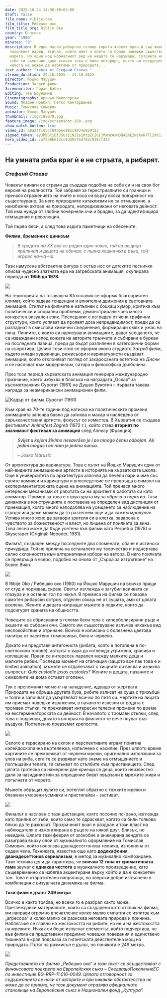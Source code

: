 ```yaml
---
date: 2025-10-24 14:50:00+03:00
draft: false
file_name: riblje-oko
film_title: Рибешко око
film_title_org: Riblje Oko
country: Югослав
year: "1980"
minutes: "8"
description: В едно малко рибарско селище хората живеят един и същ живот от
  поколения наред. Всичко, което имат и което ги прави човешки същества, идва от
  морето. Но една нощ нормалният ред на нещата се нарушава. Сутринта носи със
  себе си съмнение дали всичко това е било метафора, която ни предупреждава, че
  никога не можем да избягаме от природата...
text_author: "текст от Стефанѝ Стоева "
stream_duration: 24.10.2025 - 31.10.2025
Director: Йошко Марушич
Production: Загреб филм
Screenwriter: Горан Бабич
Editing: Теа Бруншмид
Cinematography: Франьо Малогорски
Sound: Младен Пребил, Петко Кантарджиев
Music: Томислав Симович
animator: Йошко Марушич
thumbnail: /img/188079.jpg
feature_image: /img/screenshot-180-.png
show_watch_button: true
video_id: a8a34f105cf04a5ee181c8934e959153
signed_token: eyJhbGciOiJSUzI1NiIsImtpZCI6IjMxMzAxMDQ4ZmE2NjkwNTllZmY1ZjFiNGFiNmQxOGMwIn0.eyJzdWIiOiJhOGEzNGYxMDVjZjA0YTVlZTE4MWM4OTM0ZTk1OTE1MyIsImtpZCI6IjMxMzAxMDQ4ZmE2NjkwNTllZmY1ZjFiNGFiNmQxOGMwIiwiZXhwIjoiMTc2MTQwOTczMyIsIm5iZiI6IjE3NjEzMTk3MzQiLCJhY2Nlc3NSdWxlcyI6W3siYWN0aW9uIjoiYWxsb3ciLCJ0eXBlIjoiaXAuZ2VvaXAuY291bnRyeSIsImNvdW50cnkiOlsiQkciXX0seyJhY3Rpb24iOiJibG9jayIsInR5cGUiOiJhbnkifV19.J4u6YAg3Gq9CXTI8cxhkDFjilSHpIEjS5tnNWL2_Bpc6R-4czNYHsSpV6eDlzM6z4Rv6buShqIg8W8LieJTimHAQV2rYdmch80IWz3RWXNrH6qeyIFneFbSYf9AdJ-ZwfJPPuvZzl2Y72AWsgFIen_Y7M9zexgt0dNTjajEAGmlmj_3mQgxhlXRuHeKbQmsKVWlULUXVUlSEwfh6-h6BTmOwjk4Tmq8kMLOfgoum3qH6k_vSP0v3ZWGskmN_PHECaYcZIIg9av0BVLRWVByxflJsk39F62c9urj7ZIIi7Yxlb9ZXksM6Omqiki4_gPatvDHnoxnkc0yLnT9Wjs440g
hero_video_id: ca75a9b613cc8d39a7bd76bc938cf353
---
```

## **На умната риба враг ѝ е не стръвта, а рибарят.**

### ***Стефанѝ Стоева***

Човекът винаги се стреми да създаде подобна на себе си и на своя бог версия на реалността. Той забравя за терестриалните си граници и пренася отражението на очите и носа си върху всяка повърхност на съществуване.  За него природните катаклизми не са отмъщение, а неизбежни актове на природата, непредизвикани от неговата дейност. Той има нужда от злобни почернели очи и брадви, за да идентифицира отмъщение и революция. 

Той първо беси, а след това издига паметници на обесените. 

**Филми, бременни с цинизъм**  

> *В средата на ХХ век се родил един човек, той на вещица приличал и децата не обичал, с пълна кошничка в ръка, той играел ча-ча-ча.*  

Тази намусена абстрактна фигура с остър нос от детските песнички описва чудесно златната ера на загребската анимация, окупирала периода **от 1956 до 1978.**  

![](/img/loga-zagreb-film-.png)

На територията на тогавашна Югославия се оформя благоприятен климат, който задава тенденции и влиятелни движения в световната анимация. Стилът на филмите е изпълнен с боцкащ хумор, критика към политически и социални проблеми, демонстрирани чрез много конкретен визуален език. Последният е изграден от ясни графични структури, които успяват да проявят доза непредвидимост, преди да се разпаднат в смислови химични съединения, формиращи смях и ужас на пяна. Линиите, с които са нарисувани анимациите, дават усещането, че са изваждани изпод кожата на авторите трънчета и събирани в буркан на последната лавица, преди да бъдат разпилени в категорични форми на съпротива. Целият този стил се оформя около студиото *Загреб филм*, където млади художници, режисьори и карикатуристи създават анимации, които отклоняват поглед от захаросаната естетика на *Дисни* и се насочват към модернизъм, сатира и философска дълбочина. 

През този период хърватската анимация генерира международно признание, което избухва в блясъка на наградата „Оскар“ за късометражния Сурогат (1961) на Душан Вукотич – първата такава награда за неамерикански анимационен филм. 

![](/img/surugat.png "Кадър от филма Сурогат (1961)")

Към края на 70-те години под натиска на политическите промени анимацията започва бавно да затихва и макар и наследена от свръхкачествени артисти, фокусът се измества. В Хърватия се създава фестивалът *Animafest Zagreb* (1972 г.), който става **вторият по значимост фестивал за анимация** след *Annecy* (Франция).

> ***Svijet u kojem živimo nesavršen je i po mnogo čemu odbojan. Ali jedini moguć i on nam je jedina šansa.*** 
>
> *– Josko Marusic* 

Oт архитектура до карикатура. Това е пътят на Йошко Марушич един от най-видните анимационни артисти в историята на хърватската школа. Още в университета по архитектура започва да печели пари и име със своите комикси и карикатури и впоследствие се превръща в символ на експериментаторската сцена на анимацията. Той пренася много интересни механизми от работата си на архитект в работата си като аниматор. Пример за това е структурата му за *образа в наратив.* Тази динамика в конструкцията е поставена на определен вид дистанция от приемащия, която много наподобява на усещането за наблюдение на *сграда* или даже можем да го разтегнем още и да кажем *мравуняк*. Успява много ясно да затвори зрителя си в клетка, завàрена с чувството за божественост и власт, но лишена от поилката за вина. Това лесно може да бъде усетено във филми като Perpetuo (1978) и Skyscraper (Original: Neboder, 1981). 

Филмът, създаден между последните два споменати, обаче е истинска причудица. Той не прилича на останалото му творчество и подчертава силно склонността към алтернативни избори на автора. В него поилката се превръща в езеро, подобно на онова от „Сърца за изтръгване“ на Борис Виан. 

![](/img/n-.png)

В Ribije Oko / Рибешко око (1980) на Йошко Марушич на всичко пращи от студ и порязващ скреж. Светът изглежда е загубил всичката си глазура и е останал гол по чакъл. В премиса на филма се показва самотен рибарски остров, отделен сякаш не от сушата, ами от цялата вселена. Жените и децата изпращат мъжете в лодките, които да подсигурят храната на общността.

Човеците са обрисувани в големи бели тела с хиперболизирани ръце и акценти на събрани очи. Самото им съществуване излъчва някакъв вид неспокойствие и отричане. Всичко е изписано с болезнена цветова палитра от наситено тъмносиньо, бяло и червено. 

Докато ни представя антагониста (рибата, която е потопена в по-светлосини тонове), авторът я кара да изглежда угрижена, красива и изплашена. Прави се интересен паралел между малките деца и малките рибки. Последва момент на стагнация (защото все пак това е и limited animation), мъжете се отдалечават с хищните си весла и изниква въпросът: *Quis custodie ipsos custodes?* Жените и децата, пазачите и символите на дома остават оголени. 

Тук е преломният момент на нападение, идващо от жертвата. Природата не обръща другата буза, рибите излизат на суша с тризъбци и тояги и започват да умъртвяват всичко по пътя си. Чертите на лицата им приемат човешки изражения, в началото излезли от водата с тромави стъпки, те преживяват интересни телесни промени по време на екстерминаторската си дейност. В началото с тромави стъпки, след това с подскоци, докато към края на фиаското те вече плуват във въздуха. Постепенно превземат крепостта. 

![](/img/.png)

Селото е терасирано на склон и перспективите играят приятна калейдоскопична въртележка, изпълнена с насилие. През цялото време картините се премрежват от червени мрежи, оригинално използвани за улов на риба, сега те се развяват като знаме на отмъщението и поглъщайки телата, ги смъкват по стълбите към пристанището. След цялата гротеска са намерени две криещи се деца, които неизвестно дали за назидание или за опрощение биват овързани в мрежите живи и погълнати от морето. 

Мъжете обръщат лулите си, потеглят обратно с тежките мрежи и блажени уморени усмивки и пристигайки - застиват. 

![](/img/returning.png)

Финалът е наслоен с тази дистанция, която посочих по-рано, изглежда като прилив от зъби, които само те одраскват, когато са били толкова близо да те разкъсат. Прозрачният воал е раздран и тази власт на наблюдателя е изжонглирана в ръцете на някой друг. Близък, но невидим. Цялата тази феерия от злокобие и анимирана вендета се разиграва върху слой от музикалното оформление на Томислав Симович, който използва дванадесеттонова техника, изпълнена от седем чела. Техниката, известна още като **додекафония**, **дванадесеттонов сериализъм**, е метод за музикално композиране. Тази техника цели да гарантира, че **всички 12 тона от хроматичната гама** звучат **с еднаква честота** в музикалното произведение, като същевременно се избягва акцентиране върху който и да е конкретен тон. Това е отвратително напрягащо, но зверски добре изпълнено в комбинация с визуалната динамика на филма.  

**Този филм е дълъг 249 метра** 

Всичко е както трябва, но всеки го е разбрал както може. Преглеждайки материалите, които са създадени като отклик на филма, ми направи огромно впечатление колко малко емпатия се изпитва към „агресора“ и колко малко се разисква неговата природа и причина. Наблягаше се главно на жестокостта на рибите, но не и на жестокостта на мрежите. Някак си беше изпуснат елементът, който подчертава, че във филма са представени предимно човешки поведения и единствено тишината в края подсказа за гигантската действителна мощ на природата. Пътят за размисъл е дълъг, но понякога е 249 метра.

![](/img/n-n-.png)

*Представянето на филма „Рибешко око“ и този текст се осъществяват с финансовата подкрепа на Европейския съюз – СледващоПоколениеЕС по инвестиция BG-RRP-11.016-0049. Цялата отговорност за съдържанието се носи от авторите и при никакви обстоятелства не може да се приема, че този документ отразява официалното становище на Европейския съюз и Национален фонд „Култура“.*
